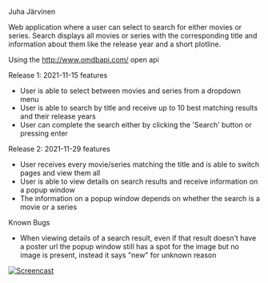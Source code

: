 Juha Järvinen

Web application where a user can select to search for either movies or series. Search displays all movies or series with the corresponding title and information about them like the release year and a short plotline.

Using the http://www.omdbapi.com/ open api

Release 1: 2021-11-15 features

- User is able to select between movies and series from a dropdown menu
- User is able to search by title and receive up to 10 best matching results and their release years
- User can complete the search either by clicking the 'Search' button or pressing enter

Release 2: 2021-11-29 features

- User receives every movie/series matching the title and is able to switch pages and view them all
- User is able to view details on search results and receive information on a popup window
- The information on a popup window depends on whether the search is a movie or a series

Known Bugs

- When viewing details of a search result, even if that result doesn't have a poster url the popup window still has a spot for the image but no image is present, instead it says "new" for unknown reason

[![Screencast](https://img.youtube.com/vi/jQWSRtCwsao/3.jpg)](https://www.youtube.com/watch?v=jQWSRtCwsao)
